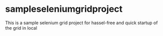 # sampleseleniumgridproject
This is a sample selenium grid project for hassel-free and quick startup of the grid in local
